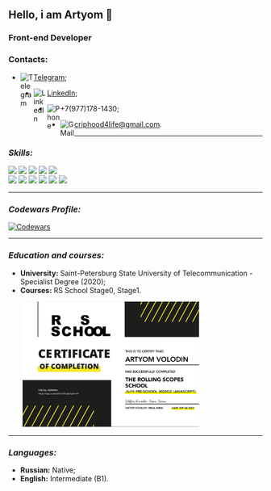 ## Hello, i am Artyom 👋
### Front-end Developer

### Contacts:

* [<img align="left" alt="Telegram" width="26px" src="https://cdn.icon-icons.com/icons2/2108/PNG/512/telegram_icon_130816.png"/>Telegram](https://t.me/criphood);
- [<img align="left" alt="LinkedIn" width="27px" src="https://cdn.icon-icons.com/icons2/99/PNG/512/linkedin_socialnetwork_17441.png"/>LinkedIn](https://www.linkedin.com/in/criphood2304/);
* [<img align="left" alt="Phone" width="26px" src="https://cdn.icon-icons.com/icons2/1753/PNG/512/iconfinder-social-media-applications-23whatsapp-4102606_113811.png"/>]()+7(977)178-1430;
- [<img align="left" alt="GMail" width="28px" src="https://cdn.icon-icons.com/icons2/1381/PNG/512/gmail_93551.png"/>]()criphood4life@gmail.com.


___
### ***Skills:***

[<img src="https://img.shields.io/badge/HTML5-000?style=for-the-badge&logo=html5&logoColor=">]()
[<img src="https://img.shields.io/badge/CSS3-000?style=for-the-badge&logo=css3&logoColor=1572B6">]()
[<img src="https://img.shields.io/badge/VSC-000?style=for-the-badge&logo=Visual Studio Code&logoColor=007ACC"/>]()
[<img src="https://img.shields.io/badge/JavaScript-000?style=for-the-badge&logo=JavaScript&logoColor=F7DF1E"/>]()
[<img src="https://img.shields.io/badge/TypeScript-000?style=for-the-badge&logo=TypeScript&logoColor=3178C6"/><br>]()
[<img src="https://img.shields.io/badge/React-000?style=for-the-badge&logo=React&logoColor=61DAFB"/>]()
[<img src="https://img.shields.io/badge/NodeJS-000?style=for-the-badge&logo=Node.js&logoColor=339933"/>]()
[<img src="https://img.shields.io/badge/npm-000?style=for-the-badge&logo=npm&logoColor=CB3837"/>]()
[<img src="https://img.shields.io/badge/git-000?style=for-the-badge&logo=git&logoColor=F05032"/>]()
[<img src="https://img.shields.io/badge/Webpack-000?style=for-the-badge&logo=Webpack&logoColor=8DD6F9"/>]()
[<img src="https://img.shields.io/badge/gulp-000?style=for-the-badge&logo=gulp&logoColor=CF4647"/>]()

___
### ***Codewars Profile:***
[<img alt="Codewars" src="https://www.codewars.com/users/criphood/badges/large"/>](https://www.codewars.com/users/criphood)

___
### ***Education and courses:***
* **University:** Saint-Petersburg State University of Telecommunication - Specialist Degree (2020);
* **Courses:** RS School Stage0, Stage1.

&emsp;&emsp;<img alt="certificate" width="350px" src="./certificate.jpg">

___
### ***Languages:***
* **Russian:** Native;
* **English:** Intermediate (B1).





